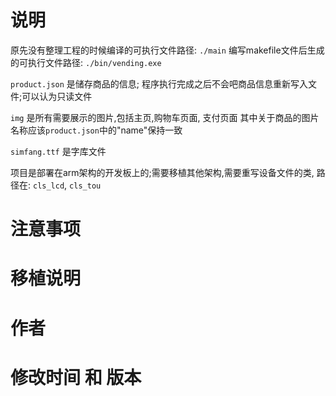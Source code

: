 # 说明

原先没有整理工程的时候编译的可执行文件路径: `./main`
编写makefile文件后生成的可执行文件路径: `./bin/vending.exe`

`product.json` 是储存商品的信息; 程序执行完成之后不会吧商品信息重新写入文件;可以认为只读文件

`img` 是所有需要展示的图片,包括主页,购物车页面, 支付页面
    其中关于商品的图片名称应该`product.json`中的"name"保持一致


`simfang.ttf` 是字库文件

项目是部署在arm架构的开发板上的;需要移植其他架构,需要重写设备文件的类, 路径在: `cls_lcd`, `cls_tou`

# 注意事项


# 移植说明

    


# 作者


# 修改时间 和 版本